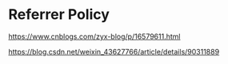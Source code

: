 # Referrer Policy

https://www.cnblogs.com/zyx-blog/p/16579611.html

https://blog.csdn.net/weixin_43627766/article/details/90311889